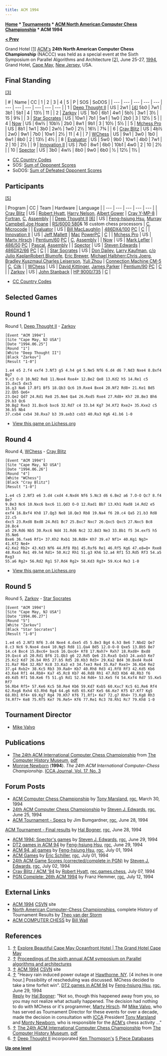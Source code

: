 ```yaml
---
title: ACM 1994
---
```

**[Home](Home "Home") * [Tournaments](Tournaments_and_Matches "Tournaments and Matches") * [ACM North American Computer Chess Championship](ACM_North_American_Computer_Chess_Championship "ACM North American Computer Chess Championship") * ACM 1994**

**[\< Prev](ACM_1993 "ACM 1993")**

[](http://www.grandcapemay.com/photos.php) Grand Hotel <a id="cite-note-1" href="#cite-ref-1">[1]</a>
[ACM's](ACM "ACM") **24th North American Computer Chess Championship** (NACCC) was held as a special event at the Sixth Symposium on Parallel Algorithms and Architecture <a id="cite-note-2" href="#cite-ref-2">[2]</a>, June 25-27, [1994](Timeline#1994 "Timeline"), Grand Hotel, [Cape May](https://en.wikipedia.org/wiki/Cape_May%2C_New_Jersey), [New Jersey](https://en.wikipedia.org/wiki/New_Jersey), USA.

## Final Standing

<a id="cite-note-3" href="#cite-ref-3">[3]</a>

|  #
|  Name
|  CC
|  1
|  2
|  3
|  4
|  5
|  P
|  SOS
|  SoDOS
|
| --- | --- | --- | --- | --- | --- | --- | --- | --- | --- | --- |
|  1
| [Deep Thought II](Deep_Thought "Deep Thought") |  US
|  2w1
| <a id="cite-note-4" href="#cite-ref-4">[4]</a> 5b0
|  7w1
|  3b1
|  5b1
|  4
|  13½
|  11
|
|  2
| [Zarkov](Zarkov "Zarkov") |  US
|  1b0
|  6b1
|  4w1
|  5b½
|  3w1
|  3½
|  15
|  9¾
|
|  3
| [Star Socrates](Star_Socrates "Star Socrates") |  US
|  10w1
|  7b1
|  5w1
|  1w0
|  2b0
|  3
|  12½
|  5
|
|  4
| [Now](Now "Now") |  US
|  6w½
|  10b½
|  2b0
|  8w1
|  9b1
|  3
|  10½
|  5½
|
|  5
| [Mchess Pro](MChess "MChess") |  US
|  8b1
|  1w1
|  3b0
|  2w½
|  1w0
|  2½
|  16½
|  7¾
|
|  6
| [Cray Blitz](Cray_Blitz "Cray Blitz") |  US
|  4b½
|  2w0
|  9w1
|  7b0
|  10w1
|  2½
|  11
|  4
|
|  7
| [WChess](WChess "WChess") |  US
|  9w1
|  3w0
|  1b0
|  6w1
|  8b0
|  2
|  13½
|  4½
|
|  8
| [Evaluator](Evaluator "Evaluator") |  US
|  5w0
|  9b0
|  10w1
|  4b0
|  7w1
|  2
|  10
|  2½
|
|  9
| [Innovation II](Innovation "Innovation") |  US
|  7b0
|  8w1
|  6b0
|  10b1
|  4w0
|  2
|  10
|  2½
|
|  10
| [Spector](Spector "Spector") |  US
|  3b0
|  4w½
|  8b0
|  9w0
|  6b0
|  ½
|  12½
|  1½
|

- [CC Country Codes](https://en.wikipedia.org/wiki/ISO_3166-1)
- SOS: [Sum of Opponent Scores](https://en.wikipedia.org/wiki/Buchholz_system)
- SoDOS: [Sum of Defeated Opponent Scores](https://en.wikipedia.org/wiki/Neustadtl_score)

## Participants

<a id="cite-note-5" href="#cite-ref-5">[5]</a>

|  Program
|  CC
|  Team
|  Hardware
|  Language
|
| --- | --- | --- | --- | --- |
| [Cray Blitz](Cray_Blitz "Cray Blitz") |  US
| [Robert Hyatt](Robert_Hyatt "Robert Hyatt"), [Harry Nelson](Harry_Nelson "Harry Nelson"), [Albert Gower](Albert_Gower "Albert Gower") | [Cray Y-MP-8](Cray_X-MP "Cray X-MP") | [Fortran](Fortran "Fortran"), [C](C "C"), [Assembly](Assembly "Assembly") |
| [Deep Thought II](Deep_Thought "Deep Thought") <a id="cite-note-6" href="#cite-ref-6">[6]</a> |  US
| [Feng-hsiung Hsu](Feng-hsiung_Hsu "Feng-hsiung Hsu"), [Murray Campbell](Murray_Campbell "Murray Campbell"),[Joe Hoane](Joe_Hoane "Joe Hoane") | [RS/6000 580](https://en.wikipedia.org/?title=RS/6000#Type_7013)& 16 custom chess processors
| [C](C "C"), [Microcode](https://en.wikipedia.org/wiki/Microcode) |
| [Evaluator](Evaluator "Evaluator") |  US
| [Bill MacLaughlin](index.php?title=Bill_MacLaughlin&action=edit&redlink=1 "Bill MacLaughlin (page does not exist)") | [486DX4/100](X86 "X86") [PC](IBM_PC "IBM PC") | [C](C "C") |
| [Innovation II](Innovation "Innovation") |  US
| [Jeff Mallett](Jeff_Mallett "Jeff Mallett") | [Mac](Macintosh "Macintosh") [PowerPC](PowerPC "PowerPC") | [C](C "C") |
| [Mchess Pro](MChess "MChess") |  US
| [Marty Hirsch](Marty_Hirsch "Marty Hirsch") | [Pentium/60](X86 "X86") [PC](IBM_PC "IBM PC") | [C](C "C"), [Assembly](Assembly "Assembly") |
| [Now](Now "Now") |  US
| [Mark Lefler](Mark_Lefler "Mark Lefler") | [486/50](X86 "X86") [PC](IBM_PC "IBM PC") | [Pascal](Pascal "Pascal"), [Assembly](Assembly "Assembly") |
| [Spector](Spector "Spector") |  US
| [Steven Edwards](Steven_Edwards "Steven Edwards") | [486DX2/66](X86 "X86") [PC](IBM_PC "IBM PC") | [C](C "C") |
| [Star Socrates](Star_Socrates "Star Socrates") |  US
| [Don Dailey](Don_Dailey "Don Dailey"), [Larry Kaufman](Larry_Kaufman "Larry Kaufman"), [c/o](https://en.wiktionary.org/wiki/c/o) [Julio Kaplan](Julio_Kaplan "Julio Kaplan")[Robert Blumofe](Robert_Blumofe "Robert Blumofe"), [Eric Brewer](Eric_Brewer "Eric Brewer"), [Michael Halbherr](Michael_Halbherr "Michael Halbherr"),[Chris Joerg](Chris_Joerg "Chris Joerg"), [Bradley Kuszmaul](Bradley_Kuszmaul "Bradley Kuszmaul"),[Charles Leiserson](Charles_Leiserson "Charles Leiserson"), [Yuli Zhou](Yuli_Zhou "Yuli Zhou") | [Connection Machine CM-5](Connection_Machine "Connection Machine") | [C](C "C"), [Cilk](Cilk "Cilk") |
| [WChess](WChess "WChess") |  US
| [David Kittinger](David_Kittinger "David Kittinger"), [James Parker](index.php?title=James_Parker&action=edit&redlink=1 "James Parker (page does not exist)") | [Pentium/90](X86 "X86") [PC](IBM_PC "IBM PC") | [C](C "C") |
| [Zarkov](Zarkov "Zarkov") |  US
| [John Stanback](John_Stanback "John Stanback") | [HP 9000/735](https://en.wikipedia.org/wiki/HP_9000) | [C](C "C") |

- [CC Country Codes](https://en.wikipedia.org/wiki/ISO_3166-1)

## Selected Games

## Round 1

Round 1, [Deep Thought II](Deep_Thought "Deep Thought") - [Zarkov](Zarkov "Zarkov")

```
[Event "ACM 1994"]
[Site "Cape May, NJ USA"]
[Date "1994.06.25"]
[Round "1"]
[White "Deep Thought II"]
[Black "Zarkov"]
[Result "1-0"]

1.e4 e5 2.f4 exf4 3.Nf3 g5 4.h4 g4 5.Ne5 Nf6 6.d4 d6 7.Nd3 Nxe4 8.Bxf4 Bg7 
9.c3 O-O 10.Nd2 Re8 11.Nxe4 Rxe4+ 12.Be2 Qe8 13.Kd2 h5 14.Re1 c5 15.dxc5 dxc5 
16.g3 Na6 17.Bf1 Bf5 18.Qb3 Qc6 19.Rxe4 Bxe4 20.Nf2 Rd8+ 21.Ke1 Bd5 22.Qb5 Qe6+ 
23.Qe2 Qd7 24.Rd1 Re8 25.Ne4 Qa4 26.Rxd5 Rxe4 27.Rd8+ Kh7 28.Be3 Bh6 29.b3 Qc6 
30.Bg2 Rxe3 31.Bxc6 bxc6 32.Rd7 c4 33.b4 Kg7 34.Kf2 Rxe2+ 35.Kxe2 c5 36.b5 Nb4 
37.cxb4 cxb4 38.Rxa7 b3 39.axb3 cxb3 40.Ra3 Kg6 41.b6 1-0

```

- [View this game on Lichess.org](https://lichess.org/26L92D5N)

## Round 4

Round 4, [WChess](WChess "WChess") - [Cray Blitz](Cray_Blitz "Cray Blitz")

```
[Event "ACM 1994"]
[Site "Cape May, NJ USA"]
[Date "1994.06.26"]
[Round "4"]
[White "WChess"]
[Black "Cray Blitz"]
[Result "1-0"]

1.e4 c5 2.Nf3 e6 3.d4 cxd4 4.Nxd4 Nf6 5.Nc3 d6 6.Be2 a6 7.O-O Qc7 8.f4 Be7
9.Be3 Nc6 10.Nxc6 bxc6 11.Qd3 O-O 12.Rad1 Bb7 13.Kh1 Rad8 14.Rd2 e5 15.h3 
exf4 16.Bxf4 Kh8 17.Qg3 Ne8 18.Qe3 Rb8 19.Na4 f6 20.c4 Qa5 21.b3 Rd8 22.c5 
dxc5 23.Rxd8 Bxd8 24.Rd1 Bc7 25.Bxc7 Nxc7 26.Qxc5 Qxc5 27.Nxc5 Bc8 28.Bc4 
a5 29.Rd6 Nb5 30.Rxc6 Nd4 31.Rd6 Nc2 32.Bd3 Ne3 33.Bb1 f5 34.exf5 h5 35.Ne6 
Bxe6 36.fxe6 Rf1+ 37.Kh2 Rxb1 38.Rd8+ Kh7 39.e7 Nf1+ 40.Kg1 Ng3+ 41.Kf2 Ne4+ 
42.Ke2 Rb2+ 43.Kd3 Nf6 44.Rf8 Rb1 45.Rxf6 Re1 46.Rf5 Kg6 47.e8=Q+ Rxe8 
48.Rxa5 Re1 49.h4 Rd1+ 50.Kc2 Rh1 51.g3 Kh6 52.a4 Rf1 53.Rd5 Rf3 54.a5 Rxg3 
55.a6 Rg2+ 56.Rd2 Rg1 57.Rd4 Rg2+ 58.Kd3 Rg3+ 59.Kc4 Re3 1-0

```

- [View this game on Lichess.org](https://lichess.org/AAMnmeti)

## Round 5

Round 5, [Zarkov](Zarkov "Zarkov") - [Star Socrates](Star_Socrates "Star Socrates")

```
[Event "ACM 1994"]
[Site "Cape May, NJ USA"]
[Date "1994.06.27"]
[Round "5"]
[White "Zarkov"]
[Black "Star Socrates"]
[Result "1-0"]

1.e4 e5 2.Nf3 Nf6 3.d4 Nxe4 4.dxe5 d5 5.Be3 Bg4 6.h3 Be6 7.Nbd2 Qe7
8.c3 Nc6 9.Nxe4 dxe4 10.Ng5 Rd8 11.Qa4 Bd5 12.O-O-O Qxe5 13.Bb5 Be7
14.c4 Bxc4 15.Bxc6+ bxc6 16.Qxc6+ Kf8 17.Nxh7+ Rxh7 18.Rxd8+ Bxd8
19.Qxc4 a5 20.Rd1 Bf6 21.Qb3 g6 22.Rd5 Qe6 23.Rxa5 Qxb3 24.axb3 Ke7
25.Kc2 Kd7 26.b4 Rh5 27.b5 Rd5 28.Kb3 Rd3+ 29.Ka2 Bd4 30.Bxd4 Rxd4
31.Ra7 Rb4 32.Rb7 Kc8 33.Ka3 e3 34.fxe3 Re4 35.Ra7 Rxe3+ 36.Kb4 Re2
37.g4 Rxb2+ 38.Kc5 Rb3 39.Ra8+ Kb7 40.Rh8 Rd3 41.Rf8 Rf3 42.Kd5 Kb6
43.Ke4 Rf1 44.Rb8+ Ka7 45.Rc8 Kb7 46.Rd8 Rh1 47.Rd3 Kb6 48.Rb3 f6
49.Kd5 Rf1 50.Ke6 f5 51.g5 Rd1 52.h4 Rd6+ 53.Ke5 f4 54.Kxf4 Rd7 55.Ke5 Rf7
56.Rb4 Rf5+ 57.Ke6 Kc5 58.Re4 Kb6 59.Kd7 Kxb5 60.Kxc7 Kc5 61.Re6 Rf4
62.Rxg6 Rxh4 63.Rh6 Rg4 64.g6 Kd5 65.Kd7 Ke5 66.Ke7 Kf5 67.Kf7 Kg5
68.Rh1 Rf4+ 69.Kg7 Rg4 70.Kh7 Kf6 71.Rf1+ Ke7 72.g7 Rh4+ 73.Kg8 Rh3
74.Rf7+ Ke8 75.Rf5 Ke7 76.Re5+ Kf6 77.Re1 Rc3 78.Rh1 Rc7 79.Kh8 1-0

```

## Tournament Director

- [Mike Valvo](Michael_Valvo "Michael Valvo")

## Publications

- [The 24th ACM International Computer Chess Championship](http://www.computerhistory.org/chess/full_record.php?iid=doc-431614f6cceea) from [The Computer History Museum](The_Computer_History_Museum "The Computer History Museum"), [pdf](http://archive.computerhistory.org/projects/chess/related_materials/text/3-1%20and%203-2%20and%203-3%20and%204-3.1994_24th_ICCC/1994%20ICCC.062303013.sm.pdf)
- [Monroe Newborn](Monroe_Newborn "Monroe Newborn") (**1994**). *The 24th ACM International Computer-Chess Championship*. [ICCA Journal, Vol. 17, No. 3](ICGA_Journal#17_3 "ICGA Journal")

## Forum Posts

- [ACM Computer Chess Championship](https://groups.google.com/d/msg/rec.games.chess/fhaV8hT4ycs/dpL9SzVEXkQJ) by [Tony Marsland](Tony_Marsland "Tony Marsland"), [rgc](Computer_Chess_Forums "Computer Chess Forums"), March 30, 1994
- [24th ACM Computer Chess Championship](https://groups.google.com/d/msg/rec.games.chess/tUnMP5z-O6M/1u3tu4OdoBkJ) by [Steven J. Edwards](Steven_Edwards "Steven Edwards"), [rgc](Computer_Chess_Forums "Computer Chess Forums"), June 25, 1994
- [ACM Tournament - Specs](https://groups.google.com/d/msg/rec.games.chess/P9WW8L3gq9U/YRX_mZAjv-wJ) by Jim Bumgardner, [rgc](Computer_Chess_Forums "Computer Chess Forums"), June 28, 1994

[ACM Tournament - Final results](https://groups.google.com/d/msg/rec.games.chess/P9WW8L3gq9U/LyDKCyxKPnoJ) by [Hal Bogner](index.php?title=Harold_Bogner&action=edit&redlink=1 "Harold Bogner (page does not exist)"), [rgc](Computer_Chess_Forums "Computer Chess Forums"), June 28, 1994

- [ACM 1994: Spector's games](https://groups.google.com/d/msg/rec.games.chess/KzylHYi4mH0/2_lsGXtxZocJ) by [Steven J. Edwards](Steven_Edwards "Steven Edwards"), [rgc](Computer_Chess_Forums "Computer Chess Forums"), June 29, 1994
- [DT2 games in ACM 94](https://groups.google.com/d/msg/rec.games.chess/aoLjXl16vec/4Tu1wLoyS8cJ) by [Feng-hsiung Hsu](Feng-hsiung_Hsu "Feng-hsiung Hsu"), [rgc](Computer_Chess_Forums "Computer Chess Forums"), June 29, 1994
- [ACM 94, all games](https://groups.google.com/d/msg/rec.games.chess/7nptG-a7sLY/cYwEdy4u92EJ) by [Feng-hsiung Hsu](Feng-hsiung_Hsu "Feng-hsiung Hsu"), [rgc](Computer_Chess_Forums "Computer Chess Forums"), July 01, 1994
- [ACM Games](https://groups.google.com/d/msg/rec.games.chess/jRbxt1yXmfo/HOA-wJRkWi8J) by [Eric Schiller](Eric_Schiller "Eric Schiller"), [rgc](Computer_Chess_Forums "Computer Chess Forums"), July 01, 1994
- [24th ACM Game Scores (corrected/complete in PGN)](https://groups.google.com/d/msg/rec.games.chess/1Vt7h878jcY/lyEHgQvrzecJ) by [Steven J. Edwards](Steven_Edwards "Steven Edwards"), [rgc](Computer_Chess_Forums "Computer Chess Forums"), July 02, 1994
- [Cray Blitz / ACM '94](https://groups.google.com/d/msg/rec.games.chess/MtVkDmTrYSc/98j7gsMDM4QJ) by [Robert Hyatt](Robert_Hyatt "Robert Hyatt"), [rec.games.chess](Computer_Chess_Forums "Computer Chess Forums"), July 07, 1994
- [PGN Complete: 26th ACM 1994](https://groups.google.com/d/msg/rec.games.chess/yT3QXGZnqWY/U5dUtRdvxCoJ) by Franz Hemmer, [rgc](Computer_Chess_Forums "Computer Chess Forums"), July 12, 1994

## External Links

- [ACM 1994](http://www.csvn.nl/index.php/historie/computer-computer/106-acm-1994) [CSVN](CSVN "CSVN") site
- [North American Computer-Chess Championships](http://old.csvn.nl/ncc_hist.html), complete History of Tournament Results by [Theo van der Storm](Theo_van_der_Storm "Theo van der Storm")
- [ACM COMPUTER CHESS](http://ed-thelen.org/comp-hist/ACM-ComputerChessWall.html) by [Bill Wall](index.php?title=Bill_Wall&action=edit&redlink=1 "Bill Wall (page does not exist)")

## References

1. <a id="cite-ref-1" href="#cite-note-1">↑</a> [Explore Beautiful Cape May Oceanfront Hotel | The Grand Hotel Cape May](http://www.grandcapemay.com/photos.php)
1. <a id="cite-ref-2" href="#cite-note-2">↑</a> [Proceedings of the sixth annual ACM symposium on Parallel algorithms and architectures](http://dl.acm.org/citation.cfm?id=181014&picked=prox&CFID=346653979&CFTOKEN=91917509)
1. <a id="cite-ref-3" href="#cite-note-3">↑</a> [ACM 1994](http://www.csvn.nl/index.php/historie/computer-computer/106-acm-1994) [CSVN](CSVN "CSVN") site
1. <a id="cite-ref-4" href="#cite-note-4">↑</a> "Heavy rain induced power outage at [Hawthorne, NY](https://en.wikipedia.org/wiki/Hawthorne,_New_York). \[4 inches in one hour.\] Possibility of rescheduling was discussed. MChess decided to take a time forfeit win". [DT2 games in ACM 94](https://groups.google.com/d/msg/rec.games.chess/aoLjXl16vec/4Tu1wLoyS8cJ) by [Feng-hsiung Hsu](Feng-hsiung_Hsu "Feng-hsiung Hsu"), [rgc](Computer_Chess_Forums "Computer Chess Forums"), June 29, 1994\
   [Reply](https://groups.google.com/d/msg/rec.games.chess/aoLjXl16vec/CYqLTGLhsicJ) by [Hal Bogner](index.php?title=Hal_Bogner&action=edit&redlink=1 "Hal Bogner (page does not exist)"): "Not so, though this happened away from you, so you may not realize what actually happened. The decision had nothing to do with MChess or it's programmer, [Marty Hirsch](Marty_Hirsch "Marty Hirsch"). IM [Mike Valvo](Michael_Valvo "Michael Valvo"), who has served as Tournament Director for these events for over a decade, made the decision in consultation with [ICCA](ICCA "ICCA") President [Tony Marsland](Tony_Marsland "Tony Marsland") and [Monty Newborn](Monroe_Newborn "Monroe Newborn"), who is responsible for the [ACM's](ACM "ACM") chess activity ..."
1. <a id="cite-ref-5" href="#cite-note-5">↑</a> [The 24th ACM International Computer Chess Championship](http://www.computerhistory.org/chess/full_record.php?iid=doc-431614f6cceea) from [The Computer History Museum](The_Computer_History_Museum "The Computer History Museum"), [pdf](http://archive.computerhistory.org/projects/chess/related_materials/text/3-1%20and%203-2%20and%203-3%20and%204-3.1994_24th_ICCC/1994%20ICCC.062303013.sm.pdf)
1. <a id="cite-ref-6" href="#cite-note-6">↑</a> [Deep Thought II](Deep_Thought "Deep Thought") incorporated [Ken Thompson's](Ken_Thompson "Ken Thompson") [5 Piece Databases](Thompson%27s_Databases "Thompson's Databases")

**[Up one level](ACM_North_American_Computer_Chess_Championship "ACM North American Computer Chess Championship")**

